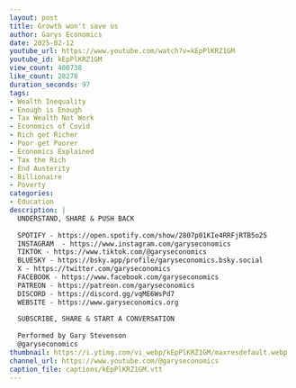```yaml
---
layout: post
title: Growth won't save us
author: Garys Economics
date: 2025-02-12
youtube_url: https://www.youtube.com/watch?v=kEpPlKRZ1GM
youtube_id: kEpPlKRZ1GM
view_count: 400738
like_count: 28278
duration_seconds: 97
tags:
- Wealth Inequality
- Enough is Enough
- Tax Wealth Not Work
- Economics of Covid
- Rich get Richer
- Poor get Poorer
- Economics Explained
- Tax the Rich
- End Austerity
- Billionaire
- Poverty
categories:
- Education
description: |
  UNDERSTAND, SHARE & PUSH BACK
  
  SPOTIFY - https://open.spotify.com/show/2807p01KIe4RRFjRTB5o25
  INSTAGRAM  - https://www.instagram.com/garyseconomics
  TIKTOK - https://www.tiktok.com/@garyseconomics
  BLUESKY - https://bsky.app/profile/garyseconomics.bsky.social
  X - https://twitter.com/garyseconomics
  FACEBOOK - https://www.facebook.com/garyseconomics
  PATREON - https://patreon.com/garyseconomics
  DISCORD - https://discord.gg/vqME6WsPd7
  WEBSITE - https://www.garyseconomics.org
  
  SUBSCRIBE, SHARE & START A CONVERSATION
  
  Performed by Gary Stevenson
  @garyseconomics
thumbnail: https://i.ytimg.com/vi_webp/kEpPlKRZ1GM/maxresdefault.webp
channel_url: https://www.youtube.com/@garyseconomics
caption_file: captions/kEpPlKRZ1GM.vtt
---
```

